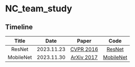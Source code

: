 # NC_team_study

## Timeline
|   Title   |    Date    |                                                            Paper                                                             |                                    Code                                    |
|:---------:|:----------:|:----------------------------------------------------------------------------------------------------------------------------:|:--------------------------------------------------------------------------:|
|  ResNet   | 2023.11.23 | [CVPR 2016](https://www.cv-foundation.org/openaccess/content_cvpr_2016/papers/He_Deep_Residual_Learning_CVPR_2016_paper.pdf) |    [ResNet](https://github.com/jsleeg98/NC_team_study/tree/main/ResNet)    |
| MobileNet | 2023.11.30 |                                        [ArXiv 2017](https://arxiv.org/abs/1704.04861)                                        | [MobileNet](https://github.com/jsleeg98/NC_team_study/tree/main/MobileNet) |